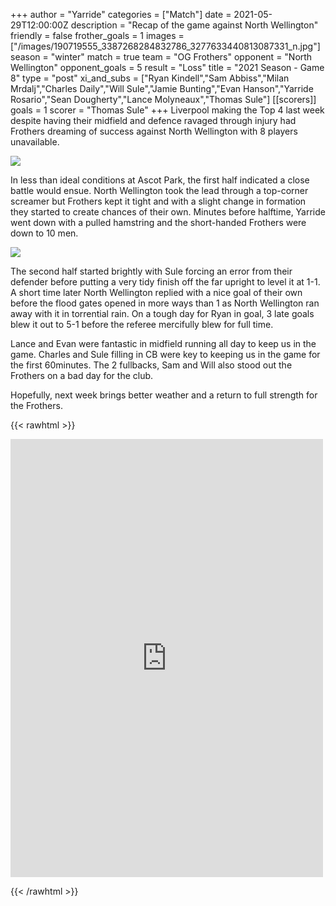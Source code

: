 +++
author = "Yarride"
categories = ["Match"]
date = 2021-05-29T12:00:00Z
description = "Recap of the game against North Wellington"
friendly = false
frother_goals = 1
images = ["/images/190719555_3387268284832786_3277633440813087331_n.jpg"]
season = "winter"
match = true
team = "OG Frothers"
opponent = "North Wellington"
opponent_goals = 5
result = "Loss"
title = "2021 Season - Game 8"
type = "post"
xi_and_subs = ["Ryan Kindell","Sam Abbiss","Milan Mrdalj","Charles Daily","Will Sule","Jamie Bunting","Evan Hanson","Yarride Rosario","Sean Dougherty","Lance Molyneaux","Thomas Sule"]
[[scorers]]
goals = 1
scorer = "Thomas Sule"
+++
Liverpool making the Top 4 last week despite having their midfield and defence ravaged through injury had Frothers dreaming of success against North Wellington with 8 players unavailable.

![](/images/192240802_3387268318166116_1669356671133604472_n-1.jpg)

In less than ideal conditions at Ascot Park, the first half indicated a close battle would ensue. North Wellington took the lead through a top-corner screamer but Frothers kept it tight and with a slight change in formation they started to create chances of their own. Minutes before halftime, Yarride went down with a pulled hamstring and the short-handed Frothers were down to 10 men.

![](/images/195043531_3387269931499288_3992335445194088012_n.jpg)

The second half started brightly with Sule forcing an error from their defender before putting a very tidy finish off the far upright to level it at 1-1. A short time later North Wellington replied with a nice goal of their own before the flood gates opened in more ways than 1 as North Wellington ran away with it in torrential rain. On a tough day for Ryan in goal, 3 late goals blew it out to 5-1 before the referee mercifully blew for full time.

Lance and Evan were fantastic in midfield running all day to keep us in the game. Charles and Sule filling in CB were key to keeping us in the game for the first 60minutes. The 2 fullbacks, Sam and Will also stood out the Frothers on a bad day for the club.

Hopefully, next week brings better weather and a return to full strength for the Frothers.

{{< rawhtml >}}
<div class="row">
<iframe src="https://www.facebook.com/plugins/post.php?href=https%3A%2F%2Fwww.facebook.com%2FNZSundayFootball%2Fposts%2F3387270341499247&show_text=true&width=500" width="500" height="701" style="border:none;overflow:hidden" scrolling="no" frameborder="0" allowfullscreen="true" allow="autoplay; clipboard-write; encrypted-media; picture-in-picture; web-share"></iframe>
</div>

{{< /rawhtml >}}
